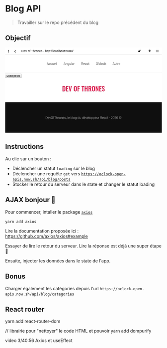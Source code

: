 # Blog API

> Travailler sur le repo précédent du blog

## Objectif

![resultat](docs/loading.gif)

## Instructions

Au clic sur un bouton :

- Déclencher un statut `loading` sur le blog
- Déclencher une requête `get` vers [`https://oclock-open-apis.now.sh/api/blog/posts`](https://oclock-open-apis.now.sh/api/blog/posts)
- Stocker le retour du serveur dans le state et changer le statut loading

## AJAX bonjour :wave:

Pour commencer, intaller le package [`axios`](https://github.com/axios/axios)

```
yarn add axios
```

Lire la documentation proposée ici : https://github.com/axios/axios#example

Essayer de lire le retour du serveur. Lire la réponse est déjà une super étape :muscle:

Ensuite, injecter les données dans le state de l'app.

## Bonus

Charger également les catégories depuis l'url `https://oclock-open-apis.now.sh/api/blog/categories`


## React router
yarn add react-router-dom

// librairie pour "nettoyer" le code HTML et pouvoir
yarn add dompurify


video 
3/40:56 Axios et useEffect